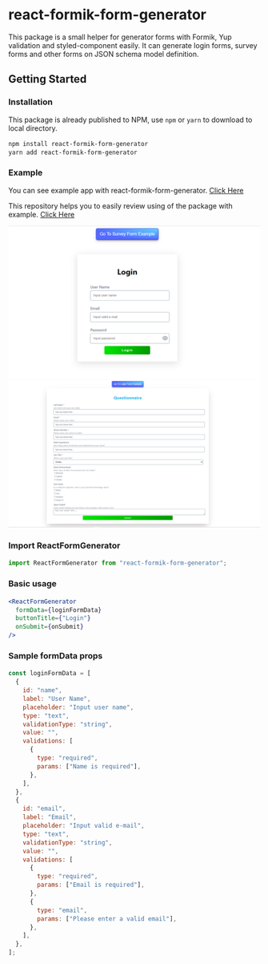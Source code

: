 # react-formik-form-generator

This package is a small helper for generator forms with Formik, Yup validation and styled-component easily. It can generate login forms, survey forms and other forms on JSON schema model definition.

## Getting Started

### Installation

This package is already published to NPM, use `npm` or `yarn` to download to local directory.

```bash
npm install react-formik-form-generator
yarn add react-formik-form-generator
```

### Example

You can see example app with react-formik-form-generator.
[Click Here](https://react-formik-form-generator.herokuapp.com/)

This repository helps you to easily review using of the package with example.
[Click Here](https://github.com/Hkc1673/react-formik-form-generator-example#readme)

![Login Form](login-form.png)
![Survey Form](survey-form.png)

### Import ReactFormGenerator

```javascript
import ReactFormGenerator from "react-formik-form-generator";
```

### Basic usage

```jsx
<ReactFormGenerator
  formData={loginFormData}
  buttonTitle={"Login"}
  onSubmit={onSubmit}
/>
```

### Sample formData props

```javascript
const loginFormData = [
  {
    id: "name",
    label: "User Name",
    placeholder: "Input user name",
    type: "text",
    validationType: "string",
    value: "",
    validations: [
      {
        type: "required",
        params: ["Name is required"],
      },
    ],
  },
  {
    id: "email",
    label: "Email",
    placeholder: "Input valid e-mail",
    type: "text",
    validationType: "string",
    value: "",
    validations: [
      {
        type: "required",
        params: ["Email is required"],
      },
      {
        type: "email",
        params: ["Please enter a valid email"],
      },
    ],
  },
];
```
